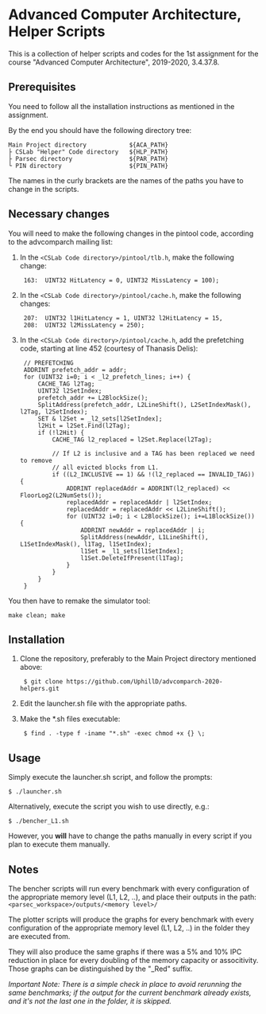 # Advanced Computer Architecture, Helper Scripts

This is a collection of helper scripts and codes for the 1st assignment for the course "Advanced Computer Architecture", 2019-2020, 3.4.37.8.

## Prerequisites

You need to follow all the installation instructions as mentioned in the assignment.

By the end you should have the following directory tree:

    Main Project directory            ${ACA_PATH}
    ├ CSLab "Helper" Code directory   ${HLP_PATH}
    ├ Parsec directory                ${PAR_PATH}
    └ PIN directory                   ${PIN_PATH}

The names in the curly brackets are the names of the paths you have to change in the scripts.

## Necessary changes

You will need to make the following changes in the pintool code, according to the advcomparch mailing list:

1. In the `<CSLab Code directory>/pintool/tlb.h`, make the following change:

        163:  UINT32 HitLatency = 0, UINT32 MissLatency = 100);

2. In the `<CSLab Code directory>/pintool/cache.h`, make the following changes:

        207:  UINT32 l1HitLatency = 1, UINT32 l2HitLatency = 15,
        208:  UINT32 l2MissLatency = 250);

3. In the `<CSLab Code directory>/pintool/cache.h`, add the prefetching code, starting at line 452 (courtesy of Thanasis Delis):

        // PREFETCHING
        ADDRINT prefetch_addr = addr;
        for (UINT32 i=0; i < _l2_prefetch_lines; i++) {
            CACHE_TAG l2Tag;
            UINT32 l2SetIndex;
            prefetch_addr += L2BlockSize();
            SplitAddress(prefetch_addr, L2LineShift(), L2SetIndexMask(), l2Tag, l2SetIndex);
            SET & l2Set = _l2_sets[l2SetIndex];
            l2Hit = l2Set.Find(l2Tag);
            if (!l2Hit) {
                CACHE_TAG l2_replaced = l2Set.Replace(l2Tag);

                // If L2 is inclusive and a TAG has been replaced we need to remove
                // all evicted blocks from L1.
                if ((L2_INCLUSIVE == 1) && !(l2_replaced == INVALID_TAG)) {
                    ADDRINT replacedAddr = ADDRINT(l2_replaced) << FloorLog2(L2NumSets());
                    replacedAddr = replacedAddr | l2SetIndex;
                    replacedAddr = replacedAddr << L2LineShift();
                    for (UINT32 i=0; i < L2BlockSize(); i+=L1BlockSize()) {
                        ADDRINT newAddr = replacedAddr | i;
                        SplitAddress(newAddr, L1LineShift(), L1SetIndexMask(), l1Tag, l1SetIndex);
                        l1Set = _l1_sets[l1SetIndex];
                        l1Set.DeleteIfPresent(l1Tag);
                    }
                }
            }
        }

You then have to remake the simulator tool:

    make clean; make

## Installation

1. Clone the repository, preferably to the Main Project directory mentioned above:

        $ git clone https://github.com/UphillD/advcomparch-2020-helpers.git

2. Edit the launcher.sh file with the appropriate paths.

3. Make the \*.sh files executable:

        $ find . -type f -iname "*.sh" -exec chmod +x {} \;

## Usage

Simply execute the launcher.sh script, and follow the prompts:

    $ ./launcher.sh

Alternatively, execute the script you wish to use directly, e.g.:

    $ ./bencher_L1.sh

However, you **will** have to change the paths manually in every script if you plan to execute them manually.

## Notes

The bencher scripts will run every benchmark with every configuration of the appropriate memory level (L1, L2, ..), and place their outputs in the path: `<parsec_workspace>/outputs/<memory level>/`

The plotter scripts will produce the graphs for every benchmark with every configuration of the appropriate memory level (L1, L2, ..) in the folder they are executed from.

They will also produce the same graphs if there was a 5% and 10% IPC reduction in place for every doubling of the memory capacity or associtivity. Those graphs can be distinguished by the "_Red" suffix.

*Important Note: There is a simple check in place to avoid rerunning the same benchmarks; if the output for the current benchmark already exists, and it's not the last one in the folder, it is skipped.*
